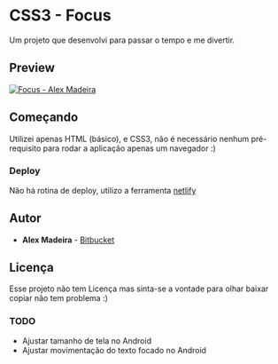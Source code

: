 # CSS3 - Focus

Um projeto que desenvolvi para passar o tempo e me divertir.

## Preview

[![Focus - Alex Madeira](https://focus.alexmadeira.com.br/preview.gif)](https://focus.alexmadeira.com.br)

## Começando

Utilizei apenas HTML (básico), e CSS3, não é necessário nenhum pré-requisito para rodar a aplicação apenas um navegador :)

### Deploy

Não há rotina de deploy, utilizo a ferramenta [netlify]("https://www.netlify.com/")

## Autor

- **Alex Madeira** - [Bitbucket](https://bitbucket.org/alexmadeira5/)

## Licença

Esse projeto não tem Licença mas sinta-se a vontade para olhar baixar copiar não tem problema :)

### TODO

- Ajustar tamanho de tela no Android
- Ajustar movimentação do texto focado no Android
